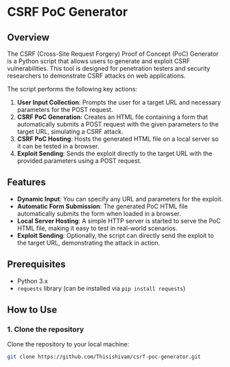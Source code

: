 # CSRF PoC Generator

## Overview

The CSRF (Cross-Site Request Forgery) Proof of Concept (PoC) Generator is a Python script that allows users to generate and exploit CSRF vulnerabilities. This tool is designed for penetration testers and security researchers to demonstrate CSRF attacks on web applications.

The script performs the following key actions:

1. **User Input Collection**: Prompts the user for a target URL and necessary parameters for the POST request.
2. **CSRF PoC Generation**: Creates an HTML file containing a form that automatically submits a POST request with the given parameters to the target URL, simulating a CSRF attack.
3. **CSRF PoC Hosting**: Hosts the generated HTML file on a local server so it can be tested in a browser.
4. **Exploit Sending**: Sends the exploit directly to the target URL with the provided parameters using a POST request.

## Features

- **Dynamic Input**: You can specify any URL and parameters for the exploit.
- **Automatic Form Submission**: The generated PoC HTML file automatically submits the form when loaded in a browser.
- **Local Server Hosting**: A simple HTTP server is started to serve the PoC HTML file, making it easy to test in real-world scenarios.
- **Exploit Sending**: Optionally, the script can directly send the exploit to the target URL, demonstrating the attack in action.

## Prerequisites

- Python 3.x
- `requests` library (can be installed via `pip install requests`)

## How to Use

### 1. Clone the repository

Clone the repository to your local machine:

```bash
git clone https://github.com/Thisishivam/csrf-poc-generator.git
